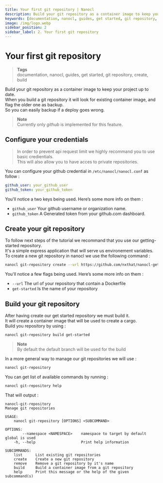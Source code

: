 ```yaml
---
title: Your first git repository | Nanocl
description: Build your git repository as a container image to keep your project up to date. When you build a git repository it will look for existing container image, and flag the older one as backup. So you can easily backup if a deploy goes wrong.
keywords: [documentation, nanocl, guides, get started, git repository, create, build]
image: /img/logo.webp
sidebar_position: 2
sidebar_label: 2. Your first git repository
---
```


# Your first git repository

> **Tags** <br />
> documentation, nanocl, guides, get started, git repository, create, build

Build your git repository as a container image to keep your project up to date. <br />
When you build a git repository it will look for existing container image, and flag the older one as backup. <br />
So you can easily backup if a deploy goes wrong.

> **Note** <br />
> Currently only *github* is implemented for this feature.

## Configure your credentials

> In order to prevent api request limit we highly recommand you to use basic credientials. <br />
> This will also allow you to have acces to private repositories.

You can configure your github credential in `/etc/nanocl/nanocl.conf` as follow :

```yml
github_user: your_github_user
github_token: your_github_token
```

You'll notice a two keys being used. Here’s some more info on them :
- `github_user` Your github username or organization name.
- `github_token` A Generated token from your github.com dashboard.

## Create your git repository

To follow next steps of the tutorial we recommand that you use our getting-started repository. <br />
It's a simple express application that will serve us environement variables. <br />
To create a new git repository in nanocl we use the following command :

```sh
nanocl git-repository create --url https://github.com/nxthat/nanocl-getting-started get-started
```

You'll notice a few flags being used. Here’s some more info on them :

- `--url` The url of your repository that contain a Dockerfile<br />
- `get-started` Is the name of your repository

## Build your git repository

After having create our get started repository we must build it. <br />
It will create a container image that will be used to create a cargo. <br />
Build you repository by using :

```sh
nanocl git-repository build get-started
```

> **Note** <br />
> By default the default branch will be used for the build

In a more general way to manage our git repositories we will use :

```sh
nanocl git-repository
```

You can get list of available commands by running :

```sh
nanocl git-repository help
```

That will output :

```console
nanocl-git-repository
Manage git repositories

USAGE:
    nanocl git-repository [OPTIONS] <SUBCOMMAND>

OPTIONS:
        --namespace <NAMESPACE>    namespace to target by default global is used
    -h, --help                     Print help information

SUBCOMMANDS:
    list      List existing git repositories
    create    Create a new git repository
    remove    Remove a git repository by it's name
    build     Build a container image from a git repository
    help      Print this message or the help of the given subcommand(s)
```
